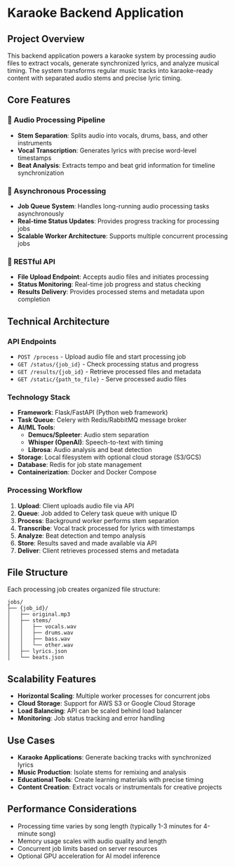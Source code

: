 # Karaoke Backend Application

## Project Overview

This backend application powers a karaoke system by processing audio files to extract vocals, generate synchronized lyrics, and analyze musical timing. The system transforms regular music tracks into karaoke-ready content with separated audio stems and precise lyric timing.

## Core Features

### 🎵 Audio Processing Pipeline
- **Stem Separation**: Splits audio into vocals, drums, bass, and other instruments
- **Vocal Transcription**: Generates lyrics with precise word-level timestamps
- **Beat Analysis**: Extracts tempo and beat grid information for timeline synchronization

### 🚀 Asynchronous Processing
- **Job Queue System**: Handles long-running audio processing tasks asynchronously
- **Real-time Status Updates**: Provides progress tracking for processing jobs
- **Scalable Worker Architecture**: Supports multiple concurrent processing jobs

### 📡 RESTful API
- **File Upload Endpoint**: Accepts audio files and initiates processing
- **Status Monitoring**: Real-time job progress and status checking
- **Results Delivery**: Provides processed stems and metadata upon completion

## Technical Architecture

### API Endpoints
- `POST /process` - Upload audio file and start processing job
- `GET /status/{job_id}` - Check processing status and progress
- `GET /results/{job_id}` - Retrieve processed files and metadata
- `GET /static/{path_to_file}` - Serve processed audio files

### Technology Stack
- **Framework**: Flask/FastAPI (Python web framework)
- **Task Queue**: Celery with Redis/RabbitMQ message broker
- **AI/ML Tools**:
  - **Demucs/Spleeter**: Audio stem separation
  - **Whisper (OpenAI)**: Speech-to-text with timing
  - **Librosa**: Audio analysis and beat detection
- **Storage**: Local filesystem with optional cloud storage (S3/GCS)
- **Database**: Redis for job state management
- **Containerization**: Docker and Docker Compose

### Processing Workflow
1. **Upload**: Client uploads audio file via API
2. **Queue**: Job added to Celery task queue with unique ID
3. **Process**: Background worker performs stem separation
4. **Transcribe**: Vocal track processed for lyrics with timestamps
5. **Analyze**: Beat detection and tempo analysis
6. **Store**: Results saved and made available via API
7. **Deliver**: Client retrieves processed stems and metadata

## File Structure
Each processing job creates organized file structure:
```
jobs/
├── {job_id}/
│   ├── original.mp3
│   ├── stems/
│   │   ├── vocals.wav
│   │   ├── drums.wav
│   │   ├── bass.wav
│   │   └── other.wav
│   ├── lyrics.json
│   └── beats.json
```

## Scalability Features
- **Horizontal Scaling**: Multiple worker processes for concurrent jobs
- **Cloud Storage**: Support for AWS S3 or Google Cloud Storage
- **Load Balancing**: API can be scaled behind load balancer
- **Monitoring**: Job status tracking and error handling

## Use Cases
- **Karaoke Applications**: Generate backing tracks with synchronized lyrics
- **Music Production**: Isolate stems for remixing and analysis
- **Educational Tools**: Create learning materials with precise timing
- **Content Creation**: Extract vocals or instrumentals for creative projects

## Performance Considerations
- Processing time varies by song length (typically 1-3 minutes for 4-minute song)
- Memory usage scales with audio quality and length
- Concurrent job limits based on server resources
- Optional GPU acceleration for AI model inference 